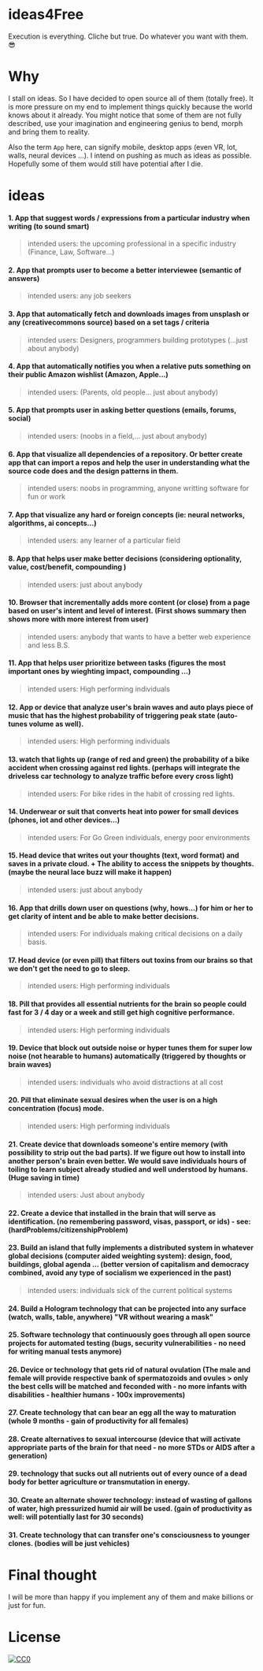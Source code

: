 # ideas4Free
Execution is everything. Cliche but true. Do whatever you want with them. :sunglasses:

# Why
I stall on ideas. So I have decided to open source all of them (totally free). It is more pressure on my end to implement things quickly because the world knows about it already. You might notice that some of them are not fully described, use your imagination and engineering genius to bend, morph and bring them to reality.

Also the term `App` here, can signify mobile, desktop apps (even VR, Iot, walls, neural devices ...). I intend on pushing as much as ideas as possible. Hopefully some of them would still have potential after I die.


# ideas

#### 1. App that suggest words / expressions from a particular industry when writing (to sound smart)

> intended users: the upcoming professional in a specific industry (Finance, Law, Software...)

#### 2. App that prompts user to become a better interviewee (semantic of answers)

> intended users: any job seekers

#### 3. App that automatically fetch and downloads images from unsplash or any (creativecommons source) based on a set tags / criteria

> intended users: Designers, programmers building prototypes (...just about anybody)

#### 4. App that automatically notifies you when a relative puts something on their public Amazon wishlist (Amazon, Apple...)

> intended users: (Parents, old people... just about anybody)

#### 5. App that prompts user in asking better questions (emails, forums, social)

> intended users: (noobs in a field,... just about anybody)

#### 6. App that visualize all dependencies of a repository. Or better create app that can import a repos and help the user in understanding what the source code does and the design patterns in them.

> intended users: noobs in programming, anyone writting software for fun or work

#### 7. App that visualize any hard or foreign concepts (ie: neural networks, algorithms, ai concepts...)

> intended users: any learner of a particular field

#### 8. App that helps user make better decisions (considering optionality, value, cost/benefit, compounding )

> intended users: just about anybody

#### 10. Browser that incrementally adds more content (or close) from a page based on user's intent and level of interest. (First shows summary then shows more with more interest from user)

> intended users: anybody that wants to have a better web experience and less B.S.

#### 11. App that helps user prioritize between tasks (figures the most important ones by wieghting impact, compounding ...)

> intended users: High performing individuals

#### 12. App or device that analyze user's brain waves and auto plays piece of music that has the highest probability of triggering peak state (auto-tunes volume as well).

> intended users: High performing individuals

#### 13. watch that lights up (range of red and green) the probability of a bike accident when crossing against red lights. (perhaps will integrate the driveless car technology to analyze traffic before every cross light)

> intended users: For bike rides in the habit of crossing red lights.

#### 14. Underwear or suit that converts heat into power for small devices (phones, iot and other devices...)

> intended users: For Go Green individuals, energy poor environments

#### 15. Head device that writes out your thoughts (text, word format) and saves in a private cloud. + The ability to access the snippets by thoughts. (maybe the neural lace buzz will make it happen)

> intended users: just about anybody

#### 16. App that drills down user on questions (why, hows...) for him or her to get clarity of intent and be able to make better decisions.

> intended users: For individuals making critical decisions on a daily basis.

#### 17. Head device (or even pill) that filters out toxins from our brains so that we don't get the need to go to sleep.

> intended users: High performing individuals

#### 18. Pill that provides all essential nutrients for the brain so people could fast for 3 / 4 day or a week and still get high cognitive performance.  

> intended users: High performing individuals

#### 19. Device that block out outside noise or hyper tunes them for super low noise (not hearable to humans) automatically (triggered by thoughts or brain waves)

> intended users: individuals who avoid distractions at all cost

#### 20. Pill that eliminate sexual desires when the user is on a high concentration (focus) mode.

> intended users: High performing individuals

#### 21. Create device that downloads someone's entire memory (with possibility to strip out the bad parts). If we figure out how to install into another person's brain even better. We would save individuals hours of toiling to learn subject already studied and well understood by humans. (Huge saving in time)

> intended users: Just about anybody

#### 22. Create a device that installed in the brain that will serve as identification. (no remembering password, visas, passport, or ids) - see: (hardProblems/citizenshipProblem)


#### 23. Build an island that fully implements a distributed system in whatever global decisions (computer aided weighting system):  design, food, buildings, global agenda ... (better version of capitalism and democracy combined, avoid any type of socialism we experienced in the past)

> intended users: individuals sick of the current political systems

#### 24. Build a Hologram technology that can be projected into any surface (watch, walls, table, anywhere) "VR without wearing a mask"

#### 25. Software technology that continuously goes through all open source projects for automated testing (bugs, security vulnerabilities - no need for writing manual tests anymore)

#### 26. Device or technology that gets rid of natural ovulation (The male and female will provide respective bank of spermatozoids and ovules > only the best cells will be matched and feconded with - no more infants with disabilities - healthier humans - 100x improvements)

#### 27. Create technology that can bear an egg all the way to maturation (whole 9 months - gain of productivity for all females)

#### 28. Create alternatives to sexual intercourse (device that will activate appropriate parts of the brain for that need - no more STDs or AIDS after a generation)

#### 29. technology that sucks out all nutrients out of every ounce of a dead body for better agriculture or transmutation in energy.

#### 30. Create an alternate shower technology: instead of wasting of gallons of water, high pressurized humid air will be used. (gain of productivity as well: will potentially last for 30 seconds)

#### 31. Create technology that can transfer one's consciousness to younger clones. (bodies will be just vehicles)

# Final thought
I will be more than happy if you implement any of them and make billions or just for fun.

# License
[![CC0](http://mirrors.creativecommons.org/presskit/buttons/88x31/svg/cc-zero.svg)](https://creativecommons.org/publicdomain/zero/1.0/)
